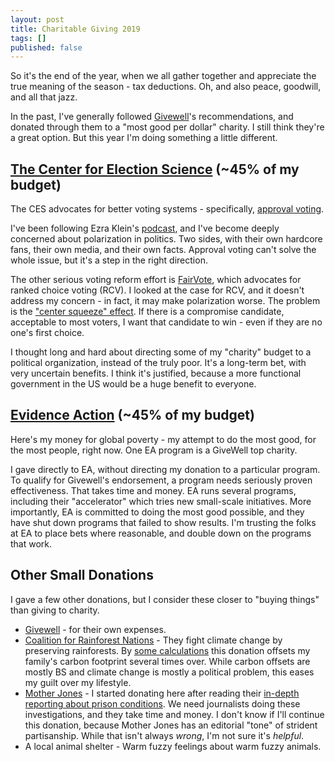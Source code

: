 ```yaml
---
layout: post
title: Charitable Giving 2019
tags: []
published: false
---
```


So it's the end of the year, when we all gather together and appreciate the true meaning of the season - tax deductions.  Oh, and also peace, goodwill, and all that jazz.

In the past, I've generally followed [Givewell](https://www.givewell.org/)'s recommendations, and donated through them to a "most good per dollar" charity.  I still think they're a great option.  But this year I'm doing something a little different. 

## [The Center for Election Science](https://www.electionscience.org/) (~45% of my budget)

The CES advocates for better voting systems - specifically, [approval voting](https://www.electionscience.org/library/approval-voting/).

I've been following Ezra Klein's [podcast](https://www.vox.com/ezra-klein-show-podcast), and I've become deeply concerned about polarization in politics.  Two sides, with their own hardcore fans, their own media, and their own facts.  Approval voting can't solve the whole issue, but it's a step in the right direction.  

The other serious voting reform effort is [FairVote](https://www.fairvote.org/), which advocates for ranked choice voting (RCV).  I looked at the case for RCV, and it doesn't address my concern - in fact, it may make polarization worse.  The problem is the ["center squeeze" effect](https://www.electionscience.org/library/the-center-squeeze-effect/).  If there is a compromise candidate, acceptable to most voters, I want that candidate to win - even if they are no one's first choice.  

I thought long and hard about directing some of my "charity" budget to a political organization, instead of the truly poor.  It's a long-term bet, with very uncertain benefits.  I think it's justified, because a more functional government in the US would be a huge benefit to everyone.  

## [Evidence Action](https://www.evidenceaction.org/) (~45% of my budget)

Here's my money for global poverty - my attempt to do the most good, for the most people, right now.  One EA program is a GiveWell top charity.  

I gave directly to EA, without directing my donation to a particular program.  To qualify for Givewell's endorsement, a program needs seriously proven effectiveness.  That takes time and money.  EA runs several programs, including their "accelerator" which tries new small-scale initiatives.  More importantly, EA is committed to doing the most good possible, and they have shut down programs that failed to show results.  I'm trusting the folks at EA to place bets where reasonable, and double down on the programs that work.  

## Other Small Donations

I gave a few other donations, but I consider these closer to "buying things" than giving to charity.  

- [Givewell](https://www.givewell.org/) - for their own expenses.
- [Coalition for Rainforest Nations](https://www.rainforestcoalition.org) - They fight climate change by preserving rainforests.  By [some calculations](https://www.vox.com/future-perfect/2019/12/2/20976180/climate-change-best-charities-effective-philanthropy) this donation offsets my family's carbon footprint several times over.  While carbon offsets are mostly BS and climate change is mostly a political problem, this eases my guilt over my lifestyle.
- [Mother Jones](https://www.motherjones.com/) - I started donating here after reading their [in-depth reporting about prison conditions](https://www.motherjones.com/politics/2016/06/cca-private-prisons-corrections-corporation-inmates-investigation-bauer/).  We need journalists doing these investigations, and they take time and money.  I don't know if I'll continue this donation, because Mother Jones has an editorial "tone" of strident partisanship.  While that isn't always *wrong*, I'm not sure it's *helpful*.
- A local animal shelter - Warm fuzzy feelings about warm fuzzy animals.  

